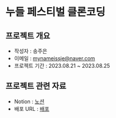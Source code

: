 # 누들 페스티벌 클론코딩

## 프로젝트 개요
- 작성자 : 송주은
- 이메일 : mynameissje@naver.com
- 프로젝트 기간 : 2023.08.21 ~ 2023.08.25

## 프로젝트 관련 자료
- Notion : [노션](http://)
- 배포 URL : [배포](http://)